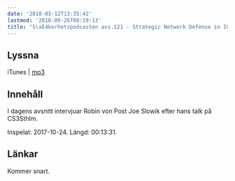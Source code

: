 ```yaml
---
date: '2018-03-12T13:35:42'
lastmod: '2018-09-26T08:19:13'
title: "S\xE4kerhetspodcasten avs.121 - Strategic Network Defense in ICS med Joe Slowik"
---
```

## Lyssna

iTunes \| [mp3](http://traffic.libsyn.com/sakerhetspodcasten/RVPintro_-_cs3sthlm_Joe_Slowik_Strategic_Network_Defense_in_ICS_Environments_mixdown.mp3)

## Innehåll

I dagens avsnitt intervjuar Robin von Post Joe Slowik efter hans talk på CS3Sthlm.

Inspelat: 2017-10-24. Längd: 00:13:31.

## Länkar

Kommer snart.

